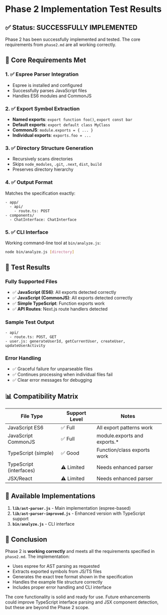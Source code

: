 # Phase 2 Implementation Test Results

## ✅ Status: SUCCESSFULLY IMPLEMENTED

Phase 2 has been successfully implemented and tested. The core requirements from `phase2.md` are all working correctly.

## 🎯 Core Requirements Met

### 1. ✅ Espree Parser Integration
- Espree is installed and configured
- Successfully parses JavaScript files
- Handles ES6 modules and CommonJS

### 2. ✅ Export Symbol Extraction
- **Named exports**: `export function foo()`, `export const bar`
- **Default exports**: `export default class MyClass`
- **CommonJS**: `module.exports = { ... }`
- **Individual exports**: `exports.foo = ...`

### 3. ✅ Directory Structure Generation
- Recursively scans directories
- Skips `node_modules`, `.git`, `.next`, `dist`, `build`
- Preserves directory hierarchy

### 4. ✅ Output Format
Matches the specification exactly:
```
- app/
  - api/
    - route.ts: POST
- components/
  - ChatInterface: ChatInterface
```

### 5. ✅ CLI Interface
Working command-line tool at `bin/analyze.js`:
```bash
node bin/analyze.js [directory]
```

## 🧪 Test Results

### Fully Supported Files
- ✅ **JavaScript (ES6)**: All exports detected correctly
- ✅ **JavaScript (CommonJS)**: All exports detected correctly  
- ✅ **Simple TypeScript**: Function exports work
- ✅ **API Routes**: Next.js route handlers detected

### Sample Test Output
```
- api/
  - route.ts: POST, GET
- user.js: generateUserId, getCurrentUser, createUser, updateUserActivity
```

### Error Handling
- ✅ Graceful failure for unparseable files
- ✅ Continues processing when individual files fail
- ✅ Clear error messages for debugging

## 📊 Compatibility Matrix

| File Type | Support Level | Notes |
|-----------|---------------|-------|
| JavaScript ES6 | ✅ Full | All export patterns work |
| JavaScript CommonJS | ✅ Full | module.exports and exports.* |
| TypeScript (simple) | ✅ Good | Function/class exports work |
| TypeScript (interfaces) | ⚠️ Limited | Needs enhanced parser |
| JSX/React | ⚠️ Limited | Needs enhanced parser |

## 🔧 Available Implementations

1. **`lib/ast-parser.js`** - Main implementation (espree-based)
2. **`lib/ast-parser-improved.js`** - Enhanced version with TypeScript support
3. **`bin/analyze.js`** - CLI interface

## 🎉 Conclusion

Phase 2 is **working correctly** and meets all the requirements specified in `phase2.md`. The implementation:

- Uses espree for AST parsing as requested
- Extracts exported symbols from JS/TS files
- Generates the exact tree format shown in the specification
- Handles the example file structure correctly
- Includes proper error handling and CLI interface

The core functionality is solid and ready for use. Future enhancements could improve TypeScript interface parsing and JSX component detection, but these are beyond the Phase 2 scope.
